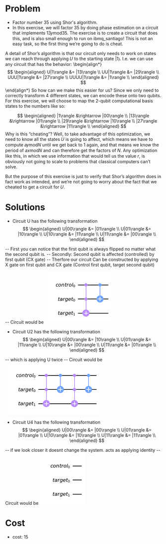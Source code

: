 # Problem
- Factor number 35 using Shor's algorithm.
- In this exercise, we will factor 35 by doing phase estimation on a circuit that implements 13𝑦mod35. The exercise is to create a circuit that does this, and is also small enough to run on ibmq_santiago! This is not an easy task, so the first thing we’re going to do is cheat.

A detail of Shor’s algorithm is that our circuit only needs to work on states we can reach through applying 𝑈 to the starting state |1⟩. I.e. we can use any circuit that has the behavior:
\begin{align*}
$$
\begin{aligned}
U|1\rangle &= |13\rangle \\
UU|1\rangle &= |29\rangle \\
UUU|1\rangle &= |27\rangle \\
UUUU|1\rangle &= |1\rangle \\
\end{aligned}
$$
\end{align*}
So how can we make this easier for us? Since we only need to correctly transform 4 different states, we can encode these onto two qubits. For this exercise, we will choose to map the 2-qubit computational basis states to the numbers like so:

$$
\begin{aligned}
|1\rangle &\rightarrow |00\rangle \\
|13\rangle &\rightarrow |01\rangle \\
|29\rangle &\rightarrow |10\rangle \\
|27\rangle &\rightarrow |11\rangle \\
\end{aligned}
$$
Why is this “cheating”? Well, to take advantage of this optimization, we need to know all the states 𝑈 is going to affect, which means we have to compute 𝑎𝑦mod𝑁 until we get back to 1 again, and that means we know the period of 𝑎𝑥mod𝑁 and can therefore get the factors of 𝑁. Any optimization like this, in which we use information that would tell us the value 𝑟, is obviously not going to scale to problems that classical computers can’t solve.

But the purpose of this exercise is just to verify that Shor’s algorithm does in fact work as intended, and we’re not going to worry about the fact that we cheated to get a circuit for 𝑈.


# Solutions 
- Circuit U has the following transformation
$$
\begin{aligned}
U|00\rangle &= |01\rangle \\
U|01\rangle &= |10\rangle \\
U|10\rangle &= |11\rangle \\
U|11\rangle &= |00\rangle \\
\end{aligned}
$$

-- First you can notice that the first qubit is always flipped no matter what the second qubit is.
--  Secondly: Second qubit is affected (controlled) by first qubit (CX gate)
-- Therfore our circuit Can be constructed by applying X gate on first qubit and CX gate (Control first qubit, target second qubit)

-- Circuit would be 
![Alt text](images/U.png?raw=true "U")

- Circuit U2 has the following transformation
$$
\begin{aligned}
U|00\rangle &= |10\rangle \\
U|01\rangle &= |11\rangle \\
U|10\rangle &= |00\rangle \\
U|11\rangle &= |01\rangle \\
\end{aligned}
$$

-- which is applying U twice
-- Circuit would be 
![Alt text](images/U2.png?raw=true "U")

- Circuit U4 has the following transformation
$$
\begin{aligned}
U|00\rangle &= |00\rangle \\
U|01\rangle &= |01\rangle \\
U|10\rangle &= |10\rangle \\
U|11\rangle &= |11\rangle \\
\end{aligned}
$$

-- if we look closer it doesnt change the system. acts as applying identity
-- Circuit would be 
![Alt text](images/U4.png?raw=true "U")


# Cost
- cost: 15



